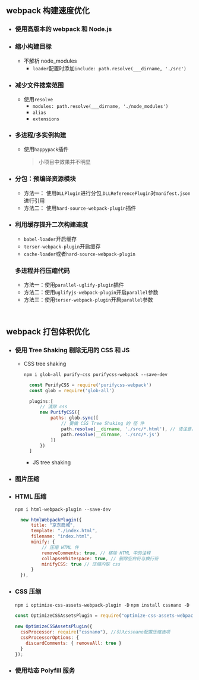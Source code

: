 ## webpack 构建速度优化

- ### 使用高版本的 webpack 和 Node.js

- ### 缩小构建目标

  - 不解析 node_modules
    - `loader`配置时添加`include: path.resolve(___dirname, './src')`

- ### 减少文件搜索范围

  - 使用`resolve`
    - `modules: path.resolve(___dirname, './node_modules')`
    - `alias`
    - `extensions`

- ### 多进程/多实例构建
  - 使用`happypack`插件
    > 小项目中效果并不明显
- ### 分包：预编译资源模块
  - 方法一： 使用`DLLPlugin`进行分包,`DLLReferencePlugin`对`manifest.json`进行引用
  - 方法二： 使用`hard-source-webpack-plugin`插件
- ### 利用缓存提升二次构建速度
  - `babel-loader`开启缓存
  - `terser-webpack-plugin`开启缓存
  - `cache-loader`或者`hard-source-webpack-plugin`
  ### 多进程并行压缩代码
  - 方法一：使用`parallel-uglify-plugin`插件
  - 方法二：使用`uglifyjs-webpack-plugin`开启`parallel`参数
  - 方法三：使用`terser-webpack-plugin`开启`parallel`参数

 <br/>

## webpack 打包体积优化

- ### 使用 Tree Shaking 剔除无用的 CSS 和 JS
  - CSS tree shaking


      `npm i glob-all purify-css purifycss-webpack --save-dev`

      ```javascript
        const PurifyCSS = require('purifycss-webpack')
        const glob = require('glob-all')

        plugins:[
            // 清除 css
            new PurifyCSS({
                paths: glob.sync([
                    // 要做 CSS Tree Shaking 的 径 件
                    path.resolve(__dirname, './src/*.html'), // 请注意，我们同样需要对html文件进行tree shaking
                    path.resolve(__dirname, './src/*.js')
                ])
            })
        ]
      ```
    - JS tree shaking

- ### 图片压缩
- ### HTML 压缩

  `npm i html-webpack-plugin --save-dev`

  ```js
    new htmlWebpackPlugin({
        title: "京东商城",
        template: "./index.html",
        filename: "index.html",
        minify: {
            // 压缩 HTML 件
            removeComments: true, // 移除 HTML 中的注释
            collapseWhitespace: true, // 删除空白符与换行符
            minifyCSS: true // 压缩内联 css
        }
    }),
  ```

- ### CSS 压缩

  `npm i optimize-css-assets-webpack-plugin -D`
  `npm install cssnano -D`

  ```js
  const OptimizeCSSAssetsPlugin = require("optimize-css-assets-webpack-plugin");

  new OptimizeCSSAssetsPlugin({
    cssProcessor: require("cssnano"), //引入cssnano配置压缩选项
    cssProcessorOptions: {
      discardComments: { removeAll: true }
    }
  });
  ```

- ### 使用动态 Polyfill 服务
